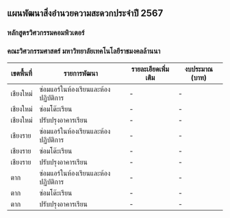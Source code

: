 ## แผนพัฒนาสิ่งอำนวยความสะดวกประจำปี 2567  
### หลักสูตรวิศวกรรมคอมพิวเตอร์  
### คณะวิศวกรรมศาสตร์ มหาวิทยาลัยเทคโนโลยีราชมงคลล้านนา

| เขตพื้นที่   | รายการพัฒนา                           | รายละเอียดเพิ่มเติม                           | งบประมาณ (บาท) |
|--------------|----------------------------------------|------------------------------------------------|----------------|
| เชียงใหม่    | ซ่อมแอร์ในห้องเรียนและห้องปฏิบัติการ  | - | -              |
| เชียงใหม่    | ซ่อมโต๊ะเรียน                          | -           | -              |
| เชียงใหม่    | ปรับปรุงอาคารเรียน                     | - | -              |
| เชียงราย    | ซ่อมแอร์ในห้องเรียนและห้องปฏิบัติการ  | - | -              |
| เชียงราย    | ซ่อมโต๊ะเรียน                          | -   | -              |
| เชียงราย    | ปรับปรุงอาคารเรียน                     | -      | -              |
| ตาก         | ซ่อมแอร์ในห้องเรียนและห้องปฏิบัติการ  | -   | -              |
| ตาก         | ซ่อมโต๊ะเรียน                          | -        | -              |
| ตาก         | ปรับปรุงอาคารเรียน                     | -                     | -              |

